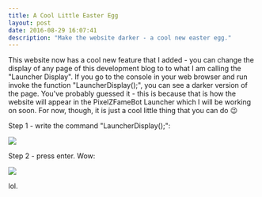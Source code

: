 ```yaml
---
title: A Cool Little Easter Egg
layout: post
date: 2016-08-29 16:07:41
description: "Make the website darker - a cool new easter egg."
---
```


This website now has a cool new feature that I added - you can change the display of any page of this development blog to to what I am calling the "Launcher Display". If you go to the console in your web browser and run invoke the function "LauncherDisplay();", you can see a darker version of the page. You've probably guessed it - this is because that is how the website will appear in the PixelZFameBot Launcher which I will be working on soon. For now, though, it is just a cool little thing that you can do :wink:

Step 1 - write the command "LauncherDisplay();":
<div class="jimg"><img src="{{ site.url }}/public/poststuff/launcherdisplay/1.PNG"></div>

Step 2 - press enter. Wow:
<div class="jimg"><img src="{{ site.url }}/public/poststuff/launcherdisplay/2.PNG"></div>

lol.